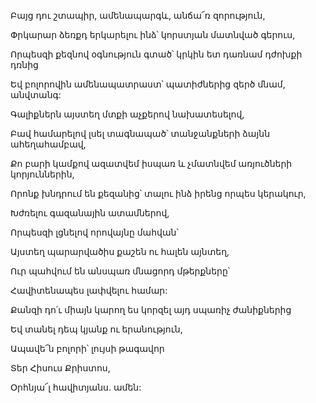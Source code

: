 Բայց դու շտապիր, ամենապարգև, անճա՜ռ զորություն,


Փրկարար ձեռքդ երկարելու ինձ՝ կորստյան մատնված գերուս,


Որպեսզի քեզնով օգնություն գտած՝ կրկին ետ դառնամ դժոխքի դռնից


Եվ բոլորովին ամենապատրաստ՝ պատիժներից զերծ մնամ, անվտանգ:


Գալիքներն այստեղ մտքի աչքերով նախատեսելով,


Բավ համարելով լսել տագնապած՝ տանջանքների ձայնն ահեղահամբավ,


Քո բարի կամքով ազատվեմ իսպառ և չմատնվեմ առյուծների կորյուններին,


Որոնք խնդրում են քեզանից՝ տալու ինձ իրենց որպես կերակուր,


Խժռելու գազանային ատամներով,


Որպեսզի լցնելով որովայնը մահվան՝


Այստեղ պարարվածիս քաշեն ու հալեն այնտեղ,


Ուր պահվում են անսպառ մնացորդ մթերքները՝


Հավիտենապես լափվելու համար:


Քանզի դո՛ւ միայն կարող ես կորզել այդ սպառիչ ժանիքներից


Եվ տանել դեպ կյանք ու երանություն,


Ապավե՜ն բոլորի՝ լույսի թագավոր


Տեր Հիսուս Քրիստոս,


Օրհնյա՜լ հավիտյանս. ամեն: